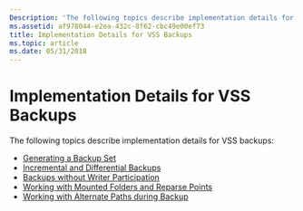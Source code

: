 ```yaml
---
Description: 'The following topics describe implementation details for VSS backups: Generating a Backup SetIncremental and Differential BackupsBackups without Writer ParticipationWorking with Mounted Folders and Reparse PointsWorking with Alternate Paths during Backup'
ms.assetid: af978044-e2ea-432c-8f62-cbc49e00ef73
title: Implementation Details for VSS Backups
ms.topic: article
ms.date: 05/31/2018
---
```


# Implementation Details for VSS Backups

The following topics describe implementation details for VSS backups:

-   [Generating a Backup Set](generating-a-backup-set.md)
-   [Incremental and Differential Backups](incremental-and-differential-backups.md)
-   [Backups without Writer Participation](backups-without-writer-participation.md)
-   [Working with Mounted Folders and Reparse Points](working-with-reparse-and-mount-points.md)
-   [Working with Alternate Paths during Backup](working-with-alternate-paths-during-backup.md)

 

 



